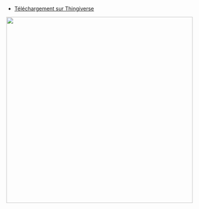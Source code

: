 - [Téléchargement sur Thingiverse](https://www.thingiverse.com/thing:4917075)  

<p align="center">  
  <img src="https://user-images.githubusercontent.com/62854582/164060580-3fda5f97-c952-41f3-aea1-43b30f48e8a3.png" width="500"/>  
</p>